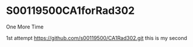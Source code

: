 S00119500CA1forRad302
=====================

One More Time

1st attempt https://github.com/s00119500/CA1Rad302.git
this is my second
